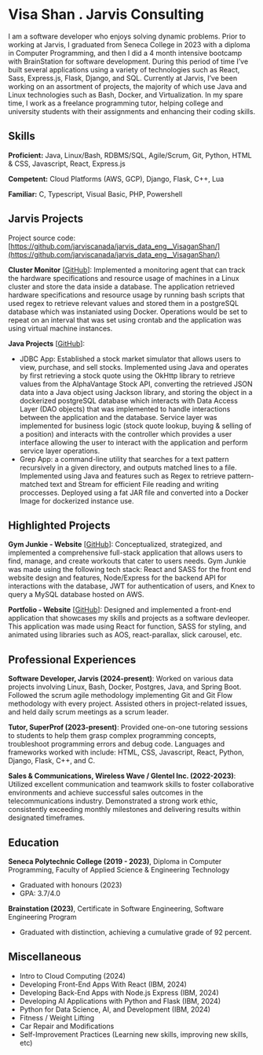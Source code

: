 # Visa Shan . Jarvis Consulting

I am a software developer who enjoys solving dynamic problems. Prior to working at Jarvis, I graduated from Seneca College in 2023 with a diploma in Computer Programming, and then I did a 4 month intensive bootcamp with BrainStation for software development. During this period of time I’ve built several applications using a variety of technologies such as React, Sass, Express.js, Flask, Django, and SQL. Currently at Jarvis, I’ve been working on an assortment of projects, the majority of which use Java and Linux technologies such as Bash, Docker, and Virtualization. In my spare time, I work as a freelance programming tutor, helping college and university students with their assignments and enhancing their coding skills.

## Skills

**Proficient:** Java, Linux/Bash, RDBMS/SQL, Agile/Scrum, Git, Python, HTML & CSS, Javascript, React, Express.js

**Competent:** Cloud Platforms (AWS, GCP), Django, Flask, C++, Lua

**Familiar:** C, Typescript, Visual Basic, PHP, Powershell

## Jarvis Projects

Project source code: [https://github.com/jarviscanada/jarvis_data_eng__VisaganShan/](https://github.com/jarviscanada/jarvis_data_eng__VisaganShan/)


**Cluster Monitor** [[GitHub](https://github.com/jarviscanada/jarvis_data_eng__VisaganShan//tree/masterhttps://github.com/jarviscanada/jarvis_data_eng_VisaganShan/tree/main/linux_sql)]: Implemented a monitoring agent that can track the hardware specifications and resource usage of machines in a Linux cluster and store the data inside a database. The application retrieved hardware specifications and resource usage by running bash scripts that used regex to retrieve relevant values and stored them in a postgreSQL database which was instaniated using Docker. Operations would be set to repeat on an interval that was set using crontab and the application was using virtual machine instances.

**Java Projects** [[GitHub](https://github.com/jarviscanada/jarvis_data_eng__VisaganShan//tree/master/core_java)]:
      
  - JDBC App: Established a stock market simulator that allows users to view, purchase, and sell stocks. Implemented using Java and operates by first retrieving a stock quote using the OkHttp library to retrieve values from the AlphaVantage Stock API, converting the retrieved JSON data into a Java object using Jackson library, and storing the object in a dockerized postgreSQL database which interacts with Data Access Layer (DAO objects) that was implemented to handle interactions between the application and the database. Service layer was implemented for business logic (stock quote lookup, buying & selling of a position) and interacts with the controller which provides a user interface allowing the user to interact with the application and perform service layer operations.
  - Grep App: a command-line utility that searches for a text pattern recursively in a given directory, and outputs matched lines to a file. Implemented using Java and features such as Regex to retrieve pattern-matched text and Stream for efficient File reading and writing proccesses. Deployed using a fat JAR file and converted into a Docker Image for dockerized instance use.


## Highlighted Projects
**Gym Junkie - Website** [[GitHub](https://github.com/VisaganS/gym_junkie_backend)]: Conceptualized, strategized, and implemented a comprehensive full-stack application that allows users to find, manage, and create workouts that cater to users needs. Gym Junkie was made using the following tech stack: React and SASS for the front end website design and features, Node/Express for the backend API for interactions with the database, JWT for authentication of users, and Knex to query a MySQL database hosted on AWS.

**Portfolio - Website** [[GitHub](https://www.visa-shan.com)]: Designed and implemented a front-end application that showcases my skills and projects as a software devleoper. This application was made using React for function, SASS for styling, and animated using libraries such as AOS, react-parallax, slick carousel, etc.


## Professional Experiences

**Software Developer, Jarvis (2024-present)**: Worked on various data projects involving Linux, Bash, Docker, Postgres, Java, and Spring Boot. Followed the scrum agile methodology implementing Git and Git Flow methodology with every project. Assisted others in project-related issues, and held daily scrum meetings as a scrum leader.

**Tutor, SuperProf (2023-present)**: Provided one-on-one tutoring sessions to students to help them grasp complex programming concepts, troubleshoot programming errors and debug code. Languages and frameworks worked with include: HTML, CSS, Javascript, React, Python, Django, Flask, C++, and C.

**Sales & Communications, Wireless Wave / Glentel Inc. (2022-2023)**: Utilized excellent communication and teamwork skills to foster collaborative environments and achieve successful sales outcomes in the telecommunications industry. Demonstrated a strong work ethic, consistently exceeding monthly milestones and delivering results within designated timeframes.


## Education
**Seneca Polytechnic College (2019 - 2023)**, Diploma in Computer Programming, Faculty of Applied Science & Engineering Technology
- Graduated with honours (2023)
- GPA: 3.7/4.0

**Brainstation (2023)**, Certificate in Software Engineering, Software Engineering Program
- Graduated with distinction, achieving a cumulative grade of 92 percent.


## Miscellaneous
- Intro to Cloud Computing (2024)
- Developing Front-End Apps With React (IBM, 2024)
- Developing Back-End Apps with Node.js Express (IBM, 2024)
- Developing AI Applications with Python and Flask (IBM, 2024)
- Python for Data Science, AI, and Development (IBM, 2024)
- Fitness / Weight Lifting
- Car Repair and Modifications
- Self-Improvement Practices (Learning new skills, improving new skills, etc)